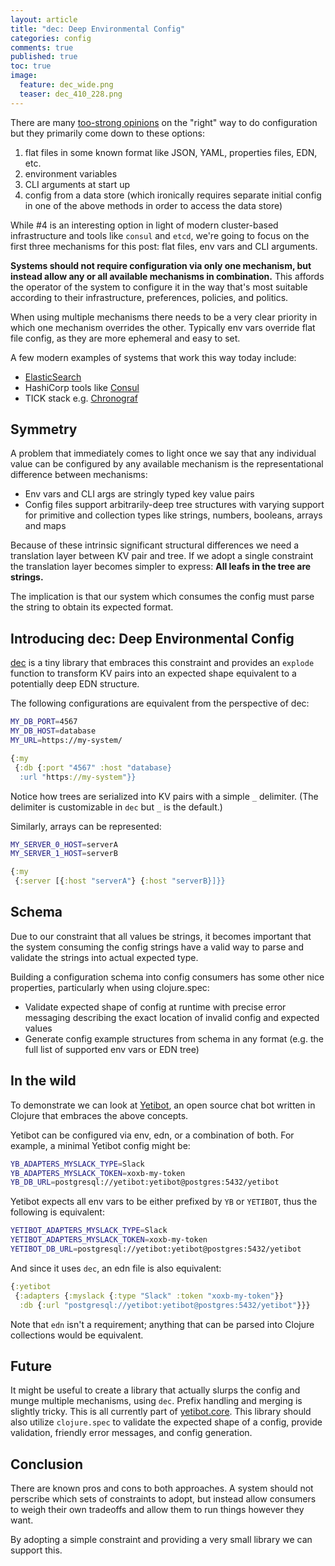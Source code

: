 ```yaml
---
layout: article
title: "dec: Deep Environmental Config"
categories: config
comments: true
published: true
toc: true
image:
  feature: dec_wide.png
  teaser: dec_410_228.png
---
```


There are many [too-strong
opinions](https://hn.algolia.com/?query=environment%20variables&sort=byDate&prefix&page=0&dateRange=all&type=story)
on the "right" way to do configuration but they primarily come down to these
options:

1. flat files in some known format like JSON, YAML, properties files, EDN, etc.
1. environment variables
1. CLI arguments at start up
1. config from a data store (which ironically requires separate initial config
   in one of the above methods in order to access the data store)

While #4 is an interesting option in light of modern cluster-based infrastructure
and tools like `consul` and `etcd`, we're going to focus on the first three
mechanisms for this post: flat files,  env vars and CLI arguments.

**Systems should not require configuration via only one mechanism, but instead
allow any or all available mechanisms in combination.** This affords the
operator of the system to configure it in the way that's most suitable according
to their infrastructure, preferences, policies, and politics.

When using multiple mechanisms there needs to be a very clear priority in which one
mechanism overrides the other. Typically env vars override flat file config, as
they are more ephemeral and easy to set.

A few modern examples of systems that work this way today include:

- [ElasticSearch](https://www.elastic.co/guide/en/elasticsearch/reference/current/settings.html)
- HashiCorp tools like [Consul](https://www.consul.io/docs/agent/options.html)
- TICK stack e.g. [Chronograf](https://docs.influxdata.com/chronograf/v1.6/administration/config-options#chronograf-service-options)

## Symmetry

A problem that immediately comes to light once we say that any individual value
can be configured by any available mechanism is the representational difference
between mechanisms:

- Env vars and CLI args are stringly typed key value pairs
- Config files support arbitrarily-deep tree structures with varying support for
  primitive and collection types like strings, numbers, booleans, arrays and
  maps

Because of these intrinsic significant structural differences we need a
translation layer between KV pair and tree. If we adopt a single constraint the
translation layer becomes simpler to express: **All leafs in the tree are
strings.**

The implication is that our system which consumes the config must parse the
string to obtain its expected format.

## Introducing dec: Deep Environmental Config

[dec](https://github.com/devth/dec) is a tiny library that embraces this
constraint and provides an `explode` function to transform KV pairs into an
expected shape equivalent to a potentially deep EDN structure.

The following configurations are equivalent from the perspective of dec:

```bash
MY_DB_PORT=4567
MY_DB_HOST=database
MY_URL=https://my-system/
```

```clojure
{:my
 {:db {:port "4567" :host "database}
  :url "https://my-system"}}
```

Notice how trees are serialized into KV pairs with a simple `_` delimiter. (The
delimiter is customizable in `dec` but `_` is the default.)

Similarly, arrays can be represented:

```bash
MY_SERVER_0_HOST=serverA
MY_SERVER_1_HOST=serverB
```

```clojure
{:my
 {:server [{:host "serverA"} {:host "serverB}]}}
```

## Schema

Due to our constraint that all values be strings, it becomes important that
the system consuming the config strings have a valid way to parse and validate
the strings into actual expected type.

Building a configuration schema into config consumers has some other nice
properties, particularly when using clojure.spec:

- Validate expected shape of config at runtime with precise error messaging
  describing the exact location of invalid config and expected values
- Generate config example structures from schema in any format (e.g. the full
  list of supported env vars or EDN tree)

## In the wild

To demonstrate we can look at [Yetibot](https://yetibot.com), an open source
chat bot written in Clojure that embraces the above concepts.

Yetibot can be configured via env, edn, or a combination of both. For example, a
minimal Yetibot config might be:

```bash
YB_ADAPTERS_MYSLACK_TYPE=Slack
YB_ADAPTERS_MYSLACK_TOKEN=xoxb-my-token
YB_DB_URL=postgresql://yetibot:yetibot@postgres:5432/yetibot
```

Yetibot expects all env vars to be either prefixed by `YB` or `YETIBOT`, thus
the following is equivalent:

```bash
YETIBOT_ADAPTERS_MYSLACK_TYPE=Slack
YETIBOT_ADAPTERS_MYSLACK_TOKEN=xoxb-my-token
YETIBOT_DB_URL=postgresql://yetibot:yetibot@postgres:5432/yetibot
```

And since it uses `dec`, an edn file is also equivalent:

```clojure
{:yetibot
 {:adapters {:myslack {:type "Slack" :token "xoxb-my-token"}}
  :db {:url "postgresql://yetibot:yetibot@postgres:5432/yetibot"}}}
```

Note that `edn` isn't a requirement; anything that can be parsed into Clojure
collections would be equivalent.

## Future

It might be useful to create a library that actually slurps the config and munge
multiple mechanisms, using `dec`. Prefix handling and merging is slightly
tricky. This is all currently part of
[yetibot.core](https://github.com/yetibot/yetibot.core/blob/4b607726bae926de31a48bb8a05e7345a8668484/src/yetibot/core/config.clj#L19-L47).
This library should also utilize `clojure.spec` to validate the expected shape
of a config, provide validation, friendly error messages, and config generation.

## Conclusion

There are known pros and cons to both approaches. A system should not perscribe
which sets of constraints to adopt, but instead allow consumers to weigh their
own tradeoffs and allow them to run things however they want.

By adopting a simple constraint and providing a very small library we can
support this.
